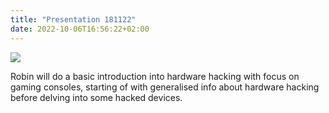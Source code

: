 ```yaml
---
title: "Presentation 181122"
date: 2022-10-06T16:56:22+02:00
---
```


<img src="/images/hardware_discord.png">

Robin will do a basic introduction into hardware hacking with focus on gaming consoles, starting of with generalised info about hardware hacking before delving into some hacked devices.
